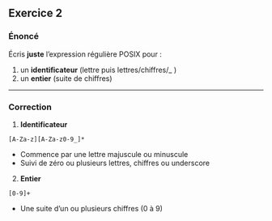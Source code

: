 ## Exercice 2

### Énoncé

Écris **juste** l’expression régulière POSIX pour :

1. un **identificateur** (lettre puis lettres/chiffres/\_ )
2. un **entier** (suite de chiffres)

---

### Correction

1. **Identificateur**

```regex
[A-Za-z][A-Za-z0-9_]*
```

* Commence par une lettre majuscule ou minuscule
* Suivi de zéro ou plusieurs lettres, chiffres ou underscore

2. **Entier**

```regex
[0-9]+
```

* Une suite d’un ou plusieurs chiffres (0 à 9)
